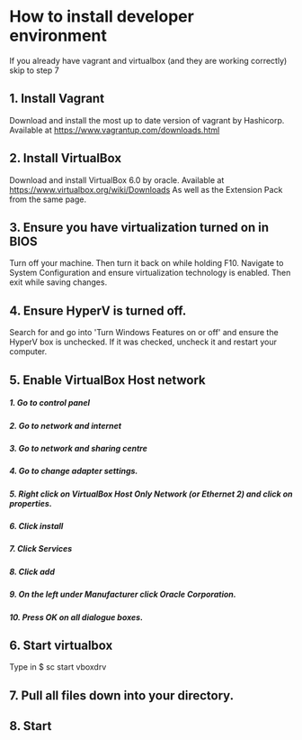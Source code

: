 # How to install developer environment
If you already have vagrant and virtualbox (and they are working correctly) skip to step 7
## 1. Install Vagrant
Download and install the most up to date version of vagrant by Hashicorp.
Available at https://www.vagrantup.com/downloads.html

## 2. Install VirtualBox
Download and install VirtualBox 6.0 by oracle.
Available at https://www.virtualbox.org/wiki/Downloads
As well as the Extension Pack from the same page.

## 3. Ensure you have virtualization turned on in BIOS
Turn off your machine. Then turn it back on while holding F10. Navigate to System Configuration and ensure virtualization technology is enabled. Then exit while saving changes.

## 4. Ensure HyperV is turned off.
Search for and go into 'Turn Windows Features on or off' and ensure the HyperV box is unchecked. If it was checked, uncheck it and restart your computer.

## 5. Enable VirtualBox Host network
##### 1. Go to control panel
##### 2. Go to network and internet
##### 3. Go to network and sharing centre
##### 4. Go to change adapter settings.
##### 5. Right click on VirtualBox Host Only Network (or Ethernet 2) and click on properties.
##### 6. Click install
##### 7. Click Services
##### 8. Click add
##### 9. On the left under Manufacturer click Oracle Corporation.
##### 10. Press OK on all dialogue boxes.

## 6. Start virtualbox
Type in $ sc start vboxdrv

## 7. Pull all files down into your directory.




## 8. Start
